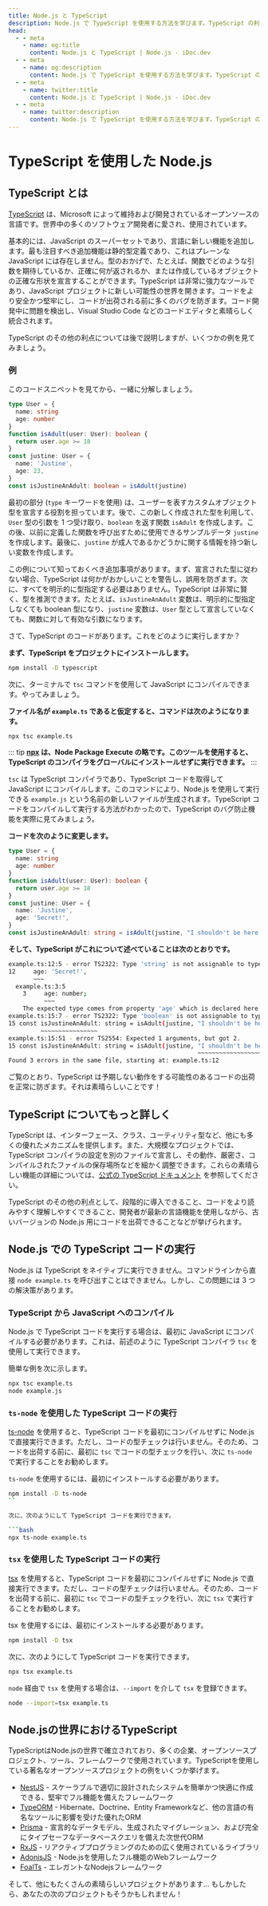 ```yaml
---
title: Node.js と TypeScript
description: Node.js で TypeScript を使用する方法を学びます。TypeScript の利点、インストール、使用方法を紹介します。また、TypeScript コードをコンパイルして実行する方法や、機能、ツールについても紹介します。
head:
  - - meta
    - name: og:title
      content: Node.js と TypeScript | Node.js - iDoc.dev
  - - meta
    - name: og:description
      content: Node.js で TypeScript を使用する方法を学びます。TypeScript の利点、インストール、使用方法を紹介します。また、TypeScript コードをコンパイルして実行する方法や、機能、ツールについても紹介します。
  - - meta
    - name: twitter:title
      content: Node.js と TypeScript | Node.js - iDoc.dev
  - - meta
    - name: twitter:description
      content: Node.js で TypeScript を使用する方法を学びます。TypeScript の利点、インストール、使用方法を紹介します。また、TypeScript コードをコンパイルして実行する方法や、機能、ツールについても紹介します。
---
```



# TypeScript を使用した Node.js

## TypeScript とは

[TypeScript](https://www.typescriptlang.org) は、Microsoft によって維持および開発されているオープンソースの言語です。世界中の多くのソフトウェア開発者に愛され、使用されています。

基本的には、JavaScript のスーパーセットであり、言語に新しい機能を追加します。最も注目すべき追加機能は静的型定義であり、これはプレーンな JavaScript には存在しません。型のおかげで、たとえば、関数でどのような引数を期待しているか、正確に何が返されるか、または作成しているオブジェクトの正確な形状を宣言することができます。TypeScript は非常に強力なツールであり、JavaScript プロジェクトに新しい可能性の世界を開きます。コードをより安全かつ堅牢にし、コードが出荷される前に多くのバグを防ぎます。コード開発中に問題を検出し、Visual Studio Code などのコードエディタと素晴らしく統合されます。

TypeScript のその他の利点については後で説明しますが、いくつかの例を見てみましょう。

### 例

このコードスニペットを見てから、一緒に分解しましょう。

```ts
type User = {
  name: string
  age: number
}
function isAdult(user: User): boolean {
  return user.age >= 18
}
const justine: User = {
  name: 'Justine',
  age: 23,
}
const isJustineAnAdult: boolean = isAdult(justine)
```

最初の部分 (`type` キーワードを使用) は、ユーザーを表すカスタムオブジェクト型を宣言する役割を担っています。後で、この新しく作成された型を利用して、`User` 型の引数を 1 つ受け取り、`boolean` を返す関数 `isAdult` を作成します。この後、以前に定義した関数を呼び出すために使用できるサンプルデータ `justine` を作成します。最後に、`justine` が成人であるかどうかに関する情報を持つ新しい変数を作成します。

この例について知っておくべき追加事項があります。まず、宣言された型に従わない場合、TypeScript は何かがおかしいことを警告し、誤用を防ぎます。次に、すべてを明示的に型指定する必要はありません。TypeScript は非常に賢く、型を推測できます。たとえば、`isJustineAnAdult` 変数は、明示的に型指定しなくても boolean 型になり、`justine` 変数は、`User` 型として宣言していなくても、関数に対して有効な引数になります。

さて、TypeScript のコードがあります。これをどのように実行しますか？

**まず、TypeScript をプロジェクトにインストールします。**

```bash
npm install -D typescript
```

次に、ターミナルで `tsc` コマンドを使用して JavaScript にコンパイルできます。やってみましょう。

**ファイル名が `example.ts` であると仮定すると、コマンドは次のようになります。**

```bash
npx tsc example.ts
```

::: tip
**[npx](https://www.npmjs.com/package/npx) は、Node Package Execute の略です。このツールを使用すると、TypeScript のコンパイラをグローバルにインストールせずに実行できます。**
:::

`tsc` は TypeScript コンパイラであり、TypeScript コードを取得して JavaScript にコンパイルします。このコマンドにより、Node.js を使用して実行できる `example.js` という名前の新しいファイルが生成されます。TypeScript コードをコンパイルして実行する方法がわかったので、TypeScript のバグ防止機能を実際に見てみましょう。

**コードを次のように変更します。**

```ts
type User = {
  name: string
  age: number
}
function isAdult(user: User): boolean {
  return user.age >= 18
}
const justine: User = {
  name: 'Justine',
  age: 'Secret!',
}
const isJustineAnAdult: string = isAdult(justine, "I shouldn't be here!")
```

**そして、TypeScript がこれについて述べていることは次のとおりです。**

```bash
example.ts:12:5 - error TS2322: Type 'string' is not assignable to type 'number'.
12     age: 'Secret!',
       ~~~
  example.ts:3:5
    3     age: number;
          ~~~
    The expected type comes from property 'age' which is declared here on type 'User'
example.ts:15:7 - error TS2322: Type 'boolean' is not assignable to type 'string'.
15 const isJustineAnAdult: string = isAdult(justine, "I shouldn't be here!");
         ~~~~~~~~~~~~~~~~
example.ts:15:51 - error TS2554: Expected 1 arguments, but got 2.
15 const isJustineAnAdult: string = isAdult(justine, "I shouldn't be here!");
                                                     ~~~~~~~~~~~~~~~~~~~~~~
Found 3 errors in the same file, starting at: example.ts:12
```

ご覧のとおり、TypeScript は予期しない動作をする可能性のあるコードの出荷を正常に防ぎます。それは素晴らしいことです！


## TypeScript についてもっと詳しく

TypeScript は、インターフェース、クラス、ユーティリティ型など、他にも多くの優れたメカニズムを提供します。また、大規模なプロジェクトでは、TypeScript コンパイラの設定を別のファイルで宣言し、その動作、厳密さ、コンパイルされたファイルの保存場所などを細かく調整できます。これらの素晴らしい機能の詳細については、[公式の TypeScript ドキュメント](https://www.typescriptlang.org/docs) を参照してください。

TypeScript のその他の利点として、段階的に導入できること、コードをより読みやすく理解しやすくできること、開発者が最新の言語機能を使用しながら、古いバージョンの Node.js 用にコードを出荷できることなどが挙げられます。

## Node.js での TypeScript コードの実行

Node.js は TypeScript をネイティブに実行できません。コマンドラインから直接 `node example.ts` を呼び出すことはできません。しかし、この問題には 3 つの解決策があります。

### TypeScript から JavaScript へのコンパイル

Node.js で TypeScript コードを実行する場合は、最初に JavaScript にコンパイルする必要があります。これは、前述のように TypeScript コンパイラ `tsc` を使用して実行できます。

簡単な例を次に示します。

```bash
npx tsc example.ts
node example.js
```

### `ts-node` を使用した TypeScript コードの実行

[ts-node](https://www.npmjs.com/package/ts-node) を使用すると、TypeScript コードを最初にコンパイルせずに Node.js で直接実行できます。ただし、コードの型チェックは行いません。そのため、コードを出荷する前に、最初に `tsc` でコードの型チェックを行い、次に `ts-node` で実行することをお勧めします。

`ts-node` を使用するには、最初にインストールする必要があります。

````bash
npm install -D ts-node
``

次に、次のようにして TypeScript コードを実行できます。

```bash
npx ts-node example.ts
````

### `tsx` を使用した TypeScript コードの実行

[tsx](https://www.npmjs.com/package/tsx) を使用すると、TypeScript コードを最初にコンパイルせずに Node.js で直接実行できます。ただし、コードの型チェックは行いません。そのため、コードを出荷する前に、最初に `tsc` でコードの型チェックを行い、次に `tsx` で実行することをお勧めします。

tsx を使用するには、最初にインストールする必要があります。

```bash
npm install -D tsx
```

次に、次のようにして TypeScript コードを実行できます。

```bash
npx tsx example.ts
```

`node` 経由で `tsx` を使用する場合は、`--import` を介して `tsx` を登録できます。

```bash
node --import=tsx example.ts
```


## Node.jsの世界におけるTypeScript

TypeScriptはNode.jsの世界で確立されており、多くの企業、オープンソースプロジェクト、ツール、フレームワークで使用されています。TypeScriptを使用している著名なオープンソースプロジェクトの例をいくつか挙げます。

- [NestJS](https://nestjs.com) - スケーラブルで適切に設計されたシステムを簡単かつ快適に作成できる、堅牢でフル機能を備えたフレームワーク
- [TypeORM](https://typeorm.io) - Hibernate、Doctrine、Entity Frameworkなど、他の言語の有名なツールに影響を受けた優れたORM
- [Prisma](https://prisma.io) - 宣言的なデータモデル、生成されたマイグレーション、および完全にタイプセーフなデータベースクエリを備えた次世代ORM
- [RxJS](https://rxjs.dev) - リアクティブプログラミングのための広く使用されているライブラリ
- [AdonisJS](https://adonisjs.com) - Node.jsを使用したフル機能のWebフレームワーク
- [FoalTs](https://foal.dev) - エレガントなNodejsフレームワーク

そして、他にもたくさんの素晴らしいプロジェクトがあります... もしかしたら、あなたの次のプロジェクトもそうかもしれません！

